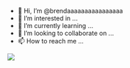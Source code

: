- 👋 Hi, I’m @brendaaaaaaaaaaaaaaaa
- 👀 I’m interested in ...
- 🌱 I’m currently learning ...
- 💞️ I’m looking to collaborate on ...
- 📫 How to reach me ...

<!---
brendaaaaaaaaaaaaaaaa/brendaaaaaaaaaaaaaaaa is a ✨ special ✨ repository because its `README.md` (this file) appears on your GitHub profile.
You can click the Preview link to take a look at your changes.
--->
![](https://media.tenor.com/pviJcsm2i1MAAAAd/%D8%B6%D8%AD%D9%83-%D8%B5%D9%88%D8%B1.gif)
